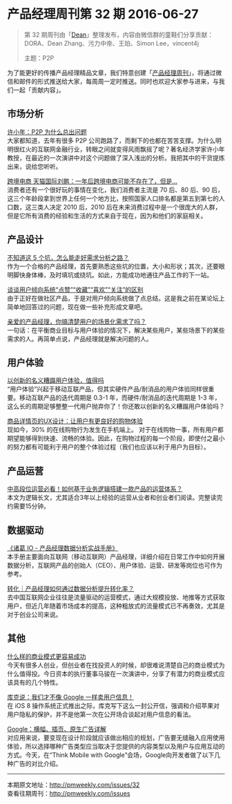 # 产品经理周刊第 32 期 2016-06-27

> 第 32 期周刊由「[Dean](http://pmweekly.com/contributors#dean)」整理发布，内容由微信群的童鞋们分享贡献：DORA、Dean Zhang、污力中帝、王珀、Simon Lee，vincent4j
> 
> 主题：P2P

为了能更好的传播产品经理精品文章，我们特意创建「[产品经理周刊](http://pmweekly.com/)」，将通过微信和邮件的形式推送给大家，每周周一定时推送。同时也欢迎大家参与进来，与我们一起「贡献内容」。 

## 市场分析
[许小年：P2P 为什么总出问题](https://mp.weixin.qq.com/s?__biz=MzAxMzc5NDAyMw==&mid=2650509957&idx=1&sn=f4eb0a1a430ee20e7a6de22adbb0584f&scene=1&srcid=0626puOnucMBeoSyzVJqtPkJ&key=77421cf58af4a653ca6413961536e2d3c0ab612262e7c11a7b7b020ef6d3df701eb4ab851b2ea50d1c52c61279ce5d6f&ascene=0&uin=MjExNzY1NDIwMQ%3D%3D&devicetype=iMac+MacBookPro12%2C1+OSX+OSX+10.11.4+build(15E65)&version=11020201&pass_ticket=J7I2ODBfO6PJv7rLOTNYrcpbeDkeE76E9PEyDqMgLK7ZFVE7zrdPs0TItRcPebF3)   
大家都知道，去年有很多 P2P 公司跑路了，而剩下的也都在苦苦支撑。为什么明明很红火的互联网金融行业，转眼之间就变得风雨飘摇了呢？著名经济学家许小年教授，在最近的一次演讲中对这个问题做了深入浅出的分析。我把其中的干货提炼出来，说给您听听。


[跨境电商
天猫国际刘鹏：一年后跨境电商可能不存在了，但是…](http://www.baijingapp.com/article/6487)  
消费者还有一个很好玩的事情在变化，我们消费者主流是 70 后、80 后、90 后，这三个年龄段拿到世界上任何一个地方比，按照国家人口排名都是第五到第七的人口数，这三类人决定 2010 后，2010 后在未来消费过程中是一个很庞大的人群，但是它所有消费的经验和生活的方式来自于现在，因为和他们的家庭相关。

## 产品设计
[不知道这 5 个坑，怎么能走好需求分析之路？](https://mp.weixin.qq.com/s?__biz=MzAxMzc5NDAyMw==&mid=2650509947&idx=1&sn=1265e9bf880fc8e110eb0d485a226e40&scene=1&srcid=0621OnirRfK94p3a8PILVRfo&key=77421cf58af4a65395d81d4a425d78dc99f1a8ca3ec020941d44c445b839416ba5ce1c0e84fe48efb582f551fc523ce3&ascene=0&uin=MjExNzY1NDIwMQ%3D%3D&devicetype=iMac+MacBookPro12%2C1+OSX+OSX+10.11.4+build(15E65)&version=11020201&pass_ticket=J7I2ODBfO6PJv7rLOTNYrcpbeDkeE76E9PEyDqMgLK7ZFVE7zrdPs0TItRcPebF3)  
作为一个合格的产品经理，首先要熟悉这些坑的位置，大小和形状；其次，还要眼明脚快身体棒，及时填坑或绕坑。如此，方能成功地通往产品工作的下一站。


[谈谈用户倾向系统“点赞”“收藏”“喜欢”“关注”的区别](https://mp.weixin.qq.com/s?__biz=MzAxMzc5NDAyMw==&mid=2650509950&idx=1&sn=bd0768c3e79c74cd84eb077dbfeaf3cc&scene=1&srcid=06226Ji5MQOcloaXt9rYWWnw&key=77421cf58af4a653e2d406253cc2572da2d5538cfab5a99b38e1783d06f9a533eeb2ba899f85419e6b9bf4bff1e348ed&ascene=0&uin=MjExNzY1NDIwMQ%3D%3D&devicetype=iMac+MacBookPro12%2C1+OSX+OSX+10.11.4+build(15E65)&version=11020201&pass_ticket=J7I2ODBfO6PJv7rLOTNYrcpbeDkeE76E9PEyDqMgLK7ZFVE7zrdPs0TItRcPebF3)  
由于正好在做社区产品，于是对用户倾向系统做了点总结。这是我之前在某论坛上简单地回答过的问题，现在做一些补充形成文章吧。

[亲爱的产品经理，你搞清楚用户的场景化需求了吗？](https://mp.weixin.qq.com/s?__biz=MzAxMzc5NDAyMw==&mid=2650509956&idx=1&sn=ced6f8c9d67e06feb06b3ce1c5931053&scene=1&srcid=0624kJM5AMWwkVNQ0kpElRdx&key=77421cf58af4a653ad07ffbc9d01aa7afde1abcb9a137918620f5e057c960c64f74834a53f450790399397e31cf9c3c0&ascene=0&uin=MjExNzY1NDIwMQ%3D%3D&devicetype=iMac+MacBookPro12%2C1+OSX+OSX+10.11.4+build(15E65)&version=11020201&pass_ticket=J7I2ODBfO6PJv7rLOTNYrcpbeDkeE76E9PEyDqMgLK7ZFVE7zrdPs0TItRcPebF3)  
一句话：在平衡商业目标与用户体验的情况下，解决某些用户，某些场景下的某些需求的人。再简单点说，产品经理就是解决问题的人。

## 用户体验
[以创新的名义糟蹋用户体验，值得吗](https://mp.weixin.qq.com/s?__biz=MjM5NTQ5MjIyMA==&mid=2654537158&idx=1&sn=fffe89470bf5934086214421deb9a85d&scene=1&srcid=0622hbUjzt9iUaZEob2wETBn&key=77421cf58af4a653cae7aa7bff2cf92cfd89a93fa6f83369467dfe5ec580f9bc8654c0e19128c5f8cdf4991a9c35d434&ascene=0&uin=MjExNzY1NDIwMQ%3D%3D&devicetype=iMac+MacBookPro12%2C1+OSX+OSX+10.11.4+build(15E65)&version=11020201&pass_ticket=J7I2ODBfO6PJv7rLOTNYrcpbeDkeE76E9PEyDqMgLK7ZFVE7zrdPs0TItRcPebF3)  
“用户体验”兴起于移动互联产品，但其实硬件产品/耐消品的用户体验同样很重要。移动互联产品的迭代周期是 0.3-1 年，而硬件/耐消品的迭代周期是 1-3 年，这么长的周期足够整整一代用户抛弃你了！你还敢以创新的名义糟蹋用户体验吗？

[商品详情页的UX设计：让用户有更良好的购物体验](https://mp.weixin.qq.com/s?__biz=MjM5NjA3ODI3Ng==&mid=2649828306&idx=1&sn=924b43899df54c92ed9d8b9a1b4cebc9&scene=1&srcid=0622zBMr0aeLjWVeahgRgwqo&key=77421cf58af4a653cc7cdf22d6824f8a2457eb1acb96cae062dc2b85a4ad4e3f9219a82c516cdc3fe2b00eed0eafb333&ascene=0&uin=MjExNzY1NDIwMQ%3D%3D&devicetype=iMac+MacBookPro12%2C1+OSX+OSX+10.11.4+build(15E65)&version=11020201&pass_ticket=J7I2ODBfO6PJv7rLOTNYrcpbeDkeE76E9PEyDqMgLK7ZFVE7zrdPs0TItRcPebF3)  
现如今，30% 的在线购物行为发生在手机端上。 对于在线购物一事，所有用户都期望能够得到快速、流畅的体验。因此，在购物过程的每一个阶段，即使付之最小的努力都有可能利于用户的整个体验过程（我们也应该以利于用户为目标）。

## 产品运营
[中高段位运营必看！如何基于业务逻辑搭建一款产品的运营体系？](https://mp.weixin.qq.com/s?__biz=MjM5NDUyOTAwOA==&mid=2652911715&idx=1&sn=9be96513337a38e6e7207735fe3bfc70&scene=1&srcid=0621kPdNP8ATupWnQCv4Ptn0&key=77421cf58af4a653b3ad4a8f559fb3ace9c8e4f10bde831c175f59e7f838e2be886cac4545e009e91f52a98d52e85977&ascene=0&uin=MjExNzY1NDIwMQ%3D%3D&devicetype=iMac+MacBookPro12%2C1+OSX+OSX+10.11.4+build(15E65)&version=11020201&pass_ticket=J7I2ODBfO6PJv7rLOTNYrcpbeDkeE76E9PEyDqMgLK7ZFVE7zrdPs0TItRcPebF3)  
本文为逻辑长文，尤其适合3年以上经验的运营从业者和创业者们阅读。完整读完约需要15分钟。

## 数据驱动 
[《诸葛 IO - 产品经理数据分析实战手册》](https://zhugeio.com/solutions/product/index.html?from=singlemessage&isappinstalled=0)  
本手册主要面向互联网（移动互联网）产品经理，详细介绍在日常工作中如何开展数据分析，互联网产品的创始人（CEO）、用户体验、运营、研发等岗位也可作为参考。   

[转化｜产品经理如何通过数据分析提升转化率？](https://mp.weixin.qq.com/s?__biz=MzI2MTAxOTk5OQ==&mid=2650940938&idx=1&sn=c3e38913f1c414489329df4054897b3b&scene=1&srcid=0623EaHahPdJvUePJjwnXRA0&key=77421cf58af4a653cd37b0bb8e9b6b7c5f27797080c8a0320e42f635cb733a58a9e34fa993abb21391967d8d58a787e8&ascene=0&uin=MjExNzY1NDIwMQ%3D%3D&devicetype=iMac+MacBookPro12%2C1+OSX+OSX+10.11.4+build(15E65)&version=11020201&pass_ticket=J7I2ODBfO6PJv7rLOTNYrcpbeDkeE76E9PEyDqMgLK7ZFVE7zrdPs0TItRcPebF3)  
去中国互联网企业往往是流量驱动的运营模式，通过大规模投放、地推等方式获取用户，但近几年随着市场成本的提高，这种粗放式的流量模式已不再奏效，尤其是对于创业公司来说。   

## 其他
[什么样的商业模式更容易成功](https://mp.weixin.qq.com/s?__biz=MzAxMzc5NDAyMw==&mid=2650509940&idx=1&sn=ad69217101a63d309aa187f317666f7c&scene=1&srcid=0627PIXvhbzazV3N4RlUsoBY&key=77421cf58af4a653dad6e9a7a4ed1ae459a20430a5c7d3f955abd9d8d7805a61c7bbfbf308fe378926e69be18e9fbea3&ascene=0&uin=MjExNzY1NDIwMQ%3D%3D&devicetype=iMac+MacBookPro12%2C1+OSX+OSX+10.11.4+build(15E65)&version=11020201&pass_ticket=J7I2ODBfO6PJv7rLOTNYrcpbeDkeE76E9PEyDqMgLK7ZFVE7zrdPs0TItRcPebF3)  
今天有很多人创业，但创业者在找投资人的时候，却很难说清楚自己的商业模式为什么值得投。今日资本的执行董事马骏在一次演讲中，分享了有潜力的商业模式应该具有的几个特性。

[库克说：我们才不像 Google 一样卖用户信息！](http://www.qdaily.com/articles/2470.html?from=singlemessage&isappinstalled=0)  
在 iOS 8 操作系统正式推出之际，库克写下这么一封公开信，强调和介绍苹果对用户隐私的保护，并不是他第一次在公开场合谈起对用户信息的看法。

[Google：横幅、插页、原生广告详解](http://www.baijingapp.com/m/article/1418?from=singlemessage&isappinstalled=0)  
对应用来说，要变现在设计阶段就应该做出相应的规划，广告要无缝融入应用使用体验，所以选择哪种广告类型应当取决于您提供的内容类型以及用户与应用互动的方式。今天，在“Think Mobile with Google”会场，Google向开发者做了以下几种广告的对比介绍。  

---
本期原文地址：<http://pmweekly.com/issues/32>     
查看往期周刊：<http://pmweekly.com/issues>     